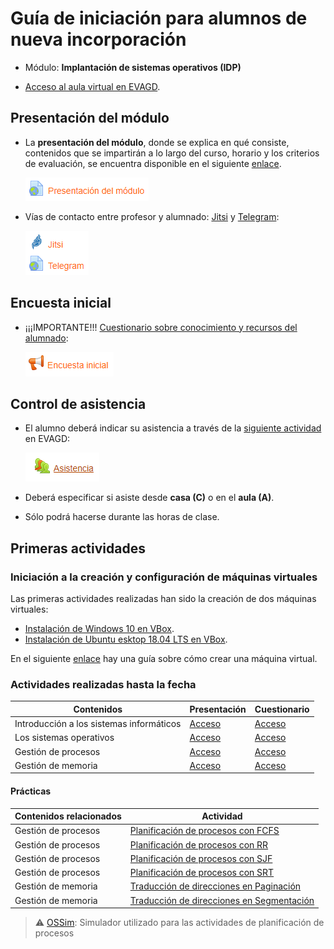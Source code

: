 # Guía de iniciación para alumnos de nueva incorporación

- Módulo: **Implantación de sistemas operativos (IDP)**

- [Acceso al aula virtual en EVAGD](https://www3.gobiernodecanarias.org/medusa/evagd/laguna/course/view.php?id=2568).

## Presentación del módulo

- La **presentación del módulo**, donde se explica en qué consiste, contenidos que se impartirán a lo largo del curso, horario y los criterios de evaluación,  se encuentra disponible en el siguiente [enlace](https://www3.gobiernodecanarias.org/medusa/evagd/laguna/mod/url/view.php?id=212626).

  ![image-20201008002458359](presentacion-modulo.png)

- Vías de contacto entre profesor y alumnado: [Jitsi](https://www3.gobiernodecanarias.org/medusa/evagd/laguna/mod/jitsi/view.php?id=270534) y [Telegram](https://www3.gobiernodecanarias.org/medusa/evagd/laguna/mod/url/view.php?id=278369):

  ![image-20201008002534727](vias-contacto.png)

## Encuesta inicial

- ¡¡¡IMPORTANTE!!! [Cuestionario sobre conocimiento y recursos del alumnado](https://www3.gobiernodecanarias.org/medusa/evagd/laguna/mod/feedback/view.php?id=278385):

  ![image-20201008002351383](encuesta-inicial.png)

## Control de asistencia

- El alumno deberá indicar su asistencia a través de la [siguiente actividad](https://www3.gobiernodecanarias.org/medusa/evagd/laguna/mod/attendance/view.php?id=280909) en EVAGD:

  ![](asistencia.png)

- Deberá especificar si asiste desde **casa (C)** o en el **aula (A)**.

- Sólo podrá hacerse durante las horas de clase.

## Primeras actividades

### Iniciación a la creación y configuración de máquinas virtuales

Las primeras actividades realizadas han sido la creación de dos máquinas virtuales:

- [Instalación de Windows 10 en VBox](https://www3.gobiernodecanarias.org/medusa/evagd/laguna/mod/assign/view.php?id=191923).
- [Instalación de Ubuntu esktop 18.04 LTS en VBox](https://www3.gobiernodecanarias.org/medusa/evagd/laguna/mod/assign/view.php?id=192230).

En el siguiente [enlace](https://asir-idp.github.io/virtualizacion/virtualbox/crear-maquina-virtual/) hay una guía sobre cómo crear una máquina virtual.

### Actividades realizadas hasta la fecha

| Contenidos                               | Presentación                                                 | Cuestionario                                                 |
| ---------------------------------------- | ------------------------------------------------------------ | ------------------------------------------------------------ |
| Introducción a los sistemas informáticos | [Acceso](https://www3.gobiernodecanarias.org/medusa/evagd/laguna/mod/url/view.php?id=194886) | [Acceso](https://www3.gobiernodecanarias.org/medusa/evagd/laguna/mod/quiz/view.php?id=193416) |
| Los sistemas operativos                  | [Acceso](https://www3.gobiernodecanarias.org/medusa/evagd/laguna/mod/url/view.php?id=195342) | [Acceso](https://www3.gobiernodecanarias.org/medusa/evagd/laguna/mod/quiz/view.php?id=193098) |
| Gestión de procesos                      | [Acceso](https://www3.gobiernodecanarias.org/medusa/evagd/laguna/mod/url/view.php?id=195343) | [Acceso](https://www3.gobiernodecanarias.org/medusa/evagd/laguna/mod/quiz/view.php?id=193837) |
| Gestión de memoria                       | [Acceso](https://www3.gobiernodecanarias.org/medusa/evagd/laguna/mod/url/view.php?id=194885) | [Acceso](https://www3.gobiernodecanarias.org/medusa/evagd/laguna/mod/quiz/view.php?id=194817) |

#### Prácticas

| Contenidos relacionados | Actividad                                                    |
| ----------------------- | ------------------------------------------------------------ |
| Gestión de procesos     | [Planificación de procesos con FCFS](https://www3.gobiernodecanarias.org/medusa/evagd/laguna/mod/quiz/view.php?id=194038) |
| Gestión de procesos     | [Planificación de procesos con RR](https://www3.gobiernodecanarias.org/medusa/evagd/laguna/mod/quiz/view.php?id=194040) |
| Gestión de procesos     | [Planificación de procesos con SJF](https://www3.gobiernodecanarias.org/medusa/evagd/laguna/mod/quiz/view.php?id=194039) |
| Gestión de procesos     | [Planificación de procesos con SRT](https://www3.gobiernodecanarias.org/medusa/evagd/laguna/mod/quiz/view.php?id=194039) |
| Gestión de memoria      | [Traducción de direcciones en Paginación](https://www3.gobiernodecanarias.org/medusa/evagd/laguna/mod/quiz/view.php?id=194815) |
| Gestión de memoria      | [Traducción de direcciones en Segmentación](https://www3.gobiernodecanarias.org/medusa/evagd/laguna/mod/quiz/view.php?id=194816) |

> :warning: [OSSim](https://www3.gobiernodecanarias.org/medusa/evagd/laguna/mod/url/view.php?id=218632): Simulador utilizado para las actividades de planificación de procesos